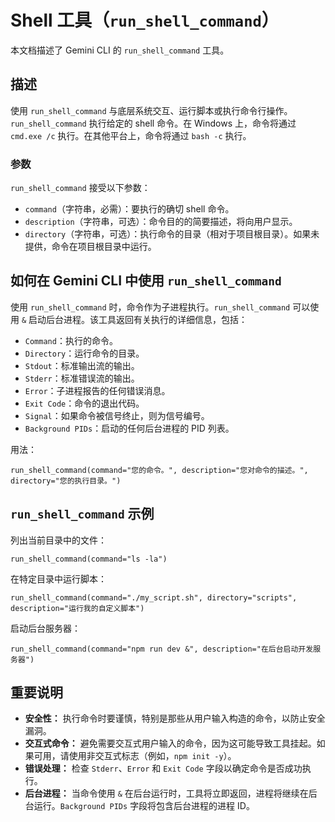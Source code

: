 # Shell 工具（`run_shell_command`）

本文档描述了 Gemini CLI 的 `run_shell_command` 工具。

## 描述

使用 `run_shell_command` 与底层系统交互、运行脚本或执行命令行操作。`run_shell_command` 执行给定的 shell 命令。在 Windows 上，命令将通过 `cmd.exe /c` 执行。在其他平台上，命令将通过 `bash -c` 执行。

### 参数

`run_shell_command` 接受以下参数：

- `command`（字符串，必需）：要执行的确切 shell 命令。
- `description`（字符串，可选）：命令目的的简要描述，将向用户显示。
- `directory`（字符串，可选）：执行命令的目录（相对于项目根目录）。如果未提供，命令在项目根目录中运行。

## 如何在 Gemini CLI 中使用 `run_shell_command`

使用 `run_shell_command` 时，命令作为子进程执行。`run_shell_command` 可以使用 `&` 启动后台进程。该工具返回有关执行的详细信息，包括：

- `Command`：执行的命令。
- `Directory`：运行命令的目录。
- `Stdout`：标准输出流的输出。
- `Stderr`：标准错误流的输出。
- `Error`：子进程报告的任何错误消息。
- `Exit Code`：命令的退出代码。
- `Signal`：如果命令被信号终止，则为信号编号。
- `Background PIDs`：启动的任何后台进程的 PID 列表。

用法：

```
run_shell_command(command="您的命令。", description="您对命令的描述。", directory="您的执行目录。")
```

## `run_shell_command` 示例

列出当前目录中的文件：

```
run_shell_command(command="ls -la")
```

在特定目录中运行脚本：

```
run_shell_command(command="./my_script.sh", directory="scripts", description="运行我的自定义脚本")
```

启动后台服务器：

```
run_shell_command(command="npm run dev &", description="在后台启动开发服务器")
```

## 重要说明

- **安全性：** 执行命令时要谨慎，特别是那些从用户输入构造的命令，以防止安全漏洞。
- **交互式命令：** 避免需要交互式用户输入的命令，因为这可能导致工具挂起。如果可用，请使用非交互式标志（例如，`npm init -y`）。
- **错误处理：** 检查 `Stderr`、`Error` 和 `Exit Code` 字段以确定命令是否成功执行。
- **后台进程：** 当命令使用 `&` 在后台运行时，工具将立即返回，进程将继续在后台运行。`Background PIDs` 字段将包含后台进程的进程 ID。
